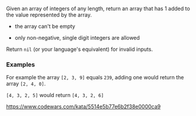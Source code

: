 Given an array of integers of any length, return an array that has 1 added to the value represented by the array.

- the array can't be empty

- only non-negative, single digit integers are allowed

Return ```nil``` (or your language's equivalent) for invalid inputs.

### Examples

For example the array ```[2, 3, 9]``` equals ```239```, adding one would return the array ```[2, 4, 0]```.

```[4, 3, 2, 5]``` would return ```[4, 3, 2, 6]```

https://www.codewars.com/kata/5514e5b77e6b2f38e0000ca9
